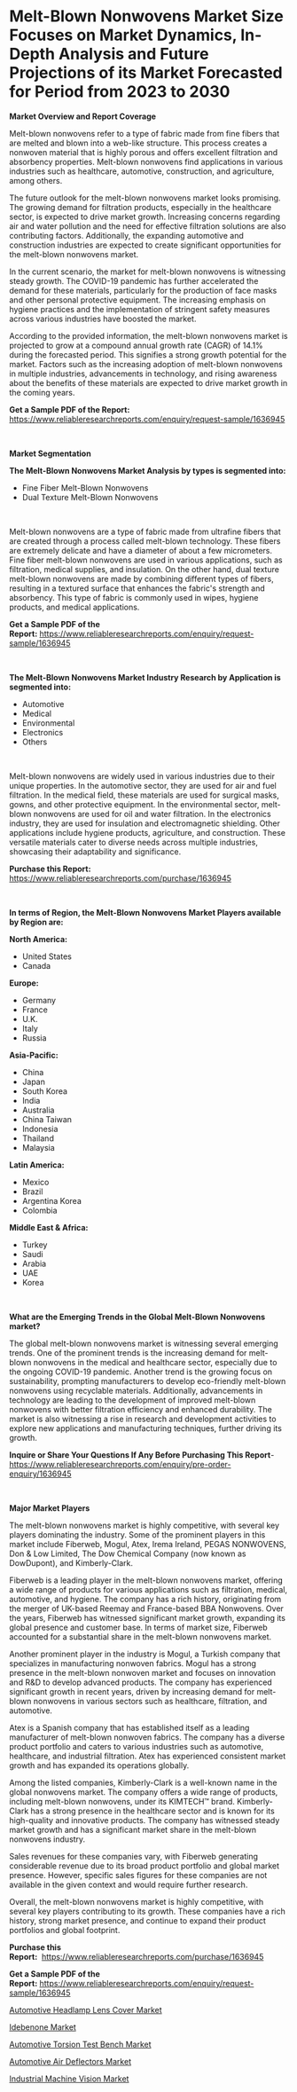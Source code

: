 <p><h1>Melt-Blown Nonwovens Market Size Focuses on Market Dynamics, In-Depth Analysis and Future Projections of its Market Forecasted for Period from 2023 to 2030</h1></p><p><strong>Market Overview and Report Coverage</strong></p>
<p><p>Melt-blown nonwovens refer to a type of fabric made from fine fibers that are melted and blown into a web-like structure. This process creates a nonwoven material that is highly porous and offers excellent filtration and absorbency properties. Melt-blown nonwovens find applications in various industries such as healthcare, automotive, construction, and agriculture, among others.</p><p>The future outlook for the melt-blown nonwovens market looks promising. The growing demand for filtration products, especially in the healthcare sector, is expected to drive market growth. Increasing concerns regarding air and water pollution and the need for effective filtration solutions are also contributing factors. Additionally, the expanding automotive and construction industries are expected to create significant opportunities for the melt-blown nonwovens market.</p><p>In the current scenario, the market for melt-blown nonwovens is witnessing steady growth. The COVID-19 pandemic has further accelerated the demand for these materials, particularly for the production of face masks and other personal protective equipment. The increasing emphasis on hygiene practices and the implementation of stringent safety measures across various industries have boosted the market.</p><p>According to the provided information, the melt-blown nonwovens market is projected to grow at a compound annual growth rate (CAGR) of 14.1% during the forecasted period. This signifies a strong growth potential for the market. Factors such as the increasing adoption of melt-blown nonwovens in multiple industries, advancements in technology, and rising awareness about the benefits of these materials are expected to drive market growth in the coming years.</p></p>
<p><strong>Get a Sample PDF of the Report:</strong> <a href="https://www.reliableresearchreports.com/enquiry/request-sample/1636945">https://www.reliableresearchreports.com/enquiry/request-sample/1636945</a></p>
<p>&nbsp;</p>
<p><strong>Market Segmentation</strong></p>
<p><strong>The Melt-Blown Nonwovens Market Analysis by types is segmented into:</strong></p>
<p><ul><li>Fine Fiber Melt-Blown Nonwovens</li><li>Dual Texture Melt-Blown Nonwovens</li></ul></p>
<p>&nbsp;</p>
<p><p>Melt-blown nonwovens are a type of fabric made from ultrafine fibers that are created through a process called melt-blown technology. These fibers are extremely delicate and have a diameter of about a few micrometers. Fine fiber melt-blown nonwovens are used in various applications, such as filtration, medical supplies, and insulation. On the other hand, dual texture melt-blown nonwovens are made by combining different types of fibers, resulting in a textured surface that enhances the fabric's strength and absorbency. This type of fabric is commonly used in wipes, hygiene products, and medical applications.</p></p>
<p><strong>Get a Sample PDF of the Report:</strong>&nbsp;<a href="https://www.reliableresearchreports.com/enquiry/request-sample/1636945">https://www.reliableresearchreports.com/enquiry/request-sample/1636945</a></p>
<p>&nbsp;</p>
<p><strong>The Melt-Blown Nonwovens Market Industry Research by Application is segmented into:</strong></p>
<p><ul><li>Automotive</li><li>Medical</li><li>Environmental</li><li>Electronics</li><li>Others</li></ul></p>
<p>&nbsp;</p>
<p><p>Melt-blown nonwovens are widely used in various industries due to their unique properties. In the automotive sector, they are used for air and fuel filtration. In the medical field, these materials are used for surgical masks, gowns, and other protective equipment. In the environmental sector, melt-blown nonwovens are used for oil and water filtration. In the electronics industry, they are used for insulation and electromagnetic shielding. Other applications include hygiene products, agriculture, and construction. These versatile materials cater to diverse needs across multiple industries, showcasing their adaptability and significance.</p></p>
<p><strong>Purchase this Report:</strong>&nbsp; <a href="https://www.reliableresearchreports.com/purchase/1636945">https://www.reliableresearchreports.com/purchase/1636945</a></p>
<p>&nbsp;</p>
<p><strong>In terms of Region, the Melt-Blown Nonwovens Market Players available by Region are:</strong></p>
<p>
    <p> <strong> North America: </strong>
        <ul>
            <li>United States</li>
            <li>Canada</li>
        </ul>
        </p> 
    <p> <strong> Europe: </strong>
        <ul>
            <li>Germany</li>
            <li>France</li>
            <li>U.K.</li>
            <li>Italy</li>
            <li>Russia</li>
        </ul>
        </p> 
    <p> <strong> Asia-Pacific: </strong>
        <ul>
            <li>China</li>
            <li>Japan</li>
            <li>South Korea</li>
            <li>India</li>
            <li>Australia</li>
            <li>China Taiwan</li>
            <li>Indonesia</li>
            <li>Thailand</li>
            <li>Malaysia</li>
        </ul>
        </p> 
    <p> <strong> Latin America: </strong>
        <ul>
            <li>Mexico</li>
            <li>Brazil</li>
            <li>Argentina Korea</li>
            <li>Colombia</li>
        </ul>
        </p> 
    <p> <strong> Middle East & Africa: </strong>
        <ul>
            <li>Turkey</li>
            <li>Saudi</li>
            <li>Arabia</li>
            <li>UAE</li>
            <li>Korea</li>
        </ul>
    </p>
    </p>
<p>&nbsp;</p>
<p><strong>What are the Emerging Trends in the Global Melt-Blown Nonwovens market?</strong></p>
<p><p>The global melt-blown nonwovens market is witnessing several emerging trends. One of the prominent trends is the increasing demand for melt-blown nonwovens in the medical and healthcare sector, especially due to the ongoing COVID-19 pandemic. Another trend is the growing focus on sustainability, prompting manufacturers to develop eco-friendly melt-blown nonwovens using recyclable materials. Additionally, advancements in technology are leading to the development of improved melt-blown nonwovens with better filtration efficiency and enhanced durability. The market is also witnessing a rise in research and development activities to explore new applications and manufacturing techniques, further driving its growth.</p></p>
<p><strong>Inquire or Share Your Questions If Any Before Purchasing This Report</strong>- <a href="https://www.reliableresearchreports.com/enquiry/pre-order-enquiry/1636945">https://www.reliableresearchreports.com/enquiry/pre-order-enquiry/1636945</a></p>
<p>&nbsp;</p>
<p><strong>Major Market Players</strong></p>
<p><p>The melt-blown nonwovens market is highly competitive, with several key players dominating the industry. Some of the prominent players in this market include Fiberweb, Mogul, Atex, Irema Ireland, PEGAS NONWOVENS, Don & Low Limited, The Dow Chemical Company (now known as DowDupont), and Kimberly-Clark.</p><p>Fiberweb is a leading player in the melt-blown nonwovens market, offering a wide range of products for various applications such as filtration, medical, automotive, and hygiene. The company has a rich history, originating from the merger of UK-based Reemay and  France-based BBA Nonwovens. Over the years, Fiberweb has witnessed significant market growth, expanding its global presence and customer base. In terms of market size, Fiberweb accounted for a substantial share in the melt-blown nonwovens market.</p><p>Another prominent player in the industry is Mogul, a Turkish company that specializes in manufacturing nonwoven fabrics. Mogul has a strong presence in the melt-blown nonwoven market and focuses on innovation and R&D to develop advanced products. The company has experienced significant growth in recent years, driven by increasing demand for melt-blown nonwovens in various sectors such as healthcare, filtration, and automotive.</p><p>Atex is a Spanish company that has established itself as a leading manufacturer of melt-blown nonwoven fabrics. The company has a diverse product portfolio and caters to various industries such as automotive, healthcare, and industrial filtration. Atex has experienced consistent market growth and has expanded its operations globally.</p><p>Among the listed companies, Kimberly-Clark is a well-known name in the global nonwovens market. The company offers a wide range of products, including melt-blown nonwovens, under its KIMTECH™ brand. Kimberly-Clark has a strong presence in the healthcare sector and is known for its high-quality and innovative products. The company has witnessed steady market growth and has a significant market share in the melt-blown nonwovens industry.</p><p>Sales revenues for these companies vary, with Fiberweb generating considerable revenue due to its broad product portfolio and global market presence. However, specific sales figures for these companies are not available in the given context and would require further research.</p><p>Overall, the melt-blown nonwovens market is highly competitive, with several key players contributing to its growth. These companies have a rich history, strong market presence, and continue to expand their product portfolios and global footprint.</p></p>
<p><strong>Purchase this Report:</strong>&nbsp;&nbsp;<a href="https://www.reliableresearchreports.com/purchase/1636945">https://www.reliableresearchreports.com/purchase/1636945</a></p>
<p></p>
<p><strong>Get a Sample PDF of the Report:</strong>&nbsp;<a href="https://www.reliableresearchreports.com/enquiry/request-sample/1636945">https://www.reliableresearchreports.com/enquiry/request-sample/1636945</a></p>
<p><p><a href="https://www.linkedin.com/pulse/automotive-headlamp-lens-cover-market-size-2023-2030-o9dhe/">Automotive Headlamp Lens Cover Market</a></p><p><a href="https://medium.com/@joanobrien1990/idebenone-market-size-growth-forecast-2023-2030-59492c26ccf5">Idebenone Market</a></p><p><a href="https://www.linkedin.com/pulse/automotive-torsion-test-bench-market-challenges-opportunities-tgkwe/">Automotive Torsion Test Bench Market</a></p><p><a href="https://www.linkedin.com/pulse/automotive-air-deflectors-market-size-2023-2030-global-d6jze/">Automotive Air Deflectors Market</a></p><p><a href="https://medium.com/@josephweaver29/industrial-machine-vision-market-trends-and-market-analysis-forecasted-for-period-2023-2030-619923d95ace">Industrial Machine Vision Market</a></p></p>